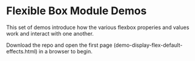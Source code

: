 # Flexible Box Module Demos

This set of demos introduce how the various flexbox properies and values work and
interact with one another.

Download the repo and open the first page (demo-display-flex-default-effects.html)
in a browser to begin.